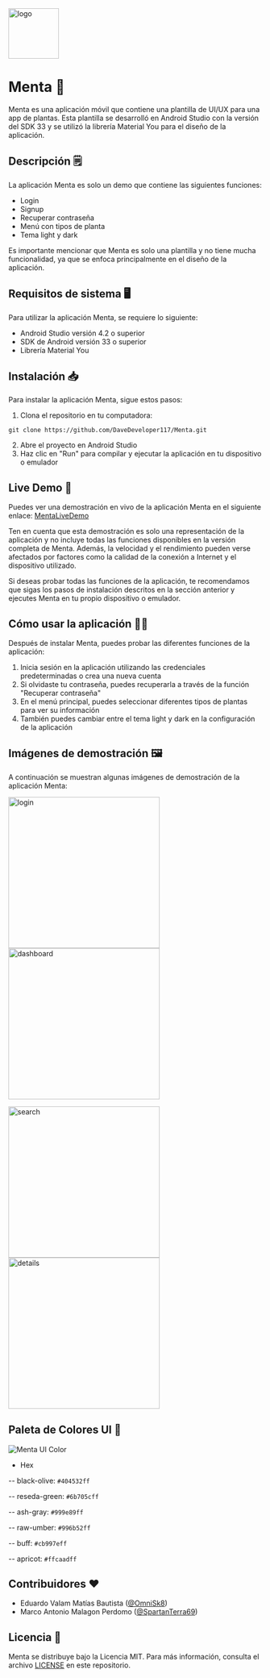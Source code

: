 
<img src="https://user-images.githubusercontent.com/64762472/233758839-249a4c43-1e92-4132-8709-0938b0a76cc5.png" alt="logo" width="100"> 

# Menta 🥬


Menta es una aplicación móvil que contiene una plantilla de UI/UX para una app de plantas. Esta plantilla se desarrolló en Android Studio con la versión del SDK 33 y se utilizó la librería Material You para el diseño de la aplicación.

## Descripción 🗒️

La aplicación Menta es solo un demo que contiene las siguientes funciones:

-   Login
-   Signup
-   Recuperar contraseña
-   Menú con tipos de planta
-   Tema light y dark

Es importante mencionar que Menta es solo una plantilla y no tiene mucha funcionalidad, ya que se enfoca principalmente en el diseño de la aplicación.

## Requisitos de sistema 🖥️

Para utilizar la aplicación Menta, se requiere lo siguiente:

-   Android Studio versión 4.2 o superior
-   SDK de Android versión 33 o superior
-   Librería Material You

## Instalación 📥

Para instalar la aplicación Menta, sigue estos pasos:

1.  Clona el repositorio en tu computadora:

`git clone https://github.com/DaveDeveloper117/Menta.git`

2.  Abre el proyecto en Android Studio
3.  Haz clic en "Run" para compilar y ejecutar la aplicación en tu dispositivo o emulador

## Live Demo 📱

Puedes ver una demostración en vivo de la aplicación Menta en el siguiente enlace: [MentaLiveDemo](https://appetize.io/app/4haepqi7frvg2syjgtusayqc5m)

Ten en cuenta que esta demostración es solo una representación de la aplicación y no incluye todas las funciones disponibles en la versión completa de Menta. Además, la velocidad y el rendimiento pueden verse afectados por factores como la calidad de la conexión a Internet y el dispositivo utilizado.

Si deseas probar todas las funciones de la aplicación, te recomendamos que sigas los pasos de instalación descritos en la sección anterior y ejecutes Menta en tu propio dispositivo o emulador.

## Cómo usar la aplicación 🧑‍🏫

Después de instalar Menta, puedes probar las diferentes funciones de la aplicación:

1.  Inicia sesión en la aplicación utilizando las credenciales predeterminadas o crea una nueva cuenta
2.  Si olvidaste tu contraseña, puedes recuperarla a través de la función "Recuperar contraseña"
3.  En el menú principal, puedes seleccionar diferentes tipos de plantas para ver su información
4.  También puedes cambiar entre el tema light y dark en la configuración de la aplicación

## Imágenes de demostración 🖼️

A continuación se muestran algunas imágenes de demostración de la aplicación Menta:

<img src="assets/screen_1-min.png" alt="login" width="300"> <img src="assets/screen_2-min.png" alt="dashboard" width="300">

<img src="assets/screen_3-min.png" alt="search" width="300"> <img src="assets/screen_4-min.png" alt="details" width="300">

## Paleta de Colores UI 🎨

![Menta UI Color](https://user-images.githubusercontent.com/64762472/233757411-96629db1-53fc-4e6f-a118-358f7ed709f0.png)

- Hex

-- black-olive: <code>#404532ff</code>

-- reseda-green: <code>#6b705cff</code>

-- ash-gray: <code>#999e89ff</code>

-- raw-umber: <code>#996b52ff</code>

-- buff: <code>#cb997eff</code>

-- apricot: <code>#ffcaadff</code>

## Contribuidores ♥️

- Eduardo Valam Matías Bautista ([@OmniSk8](https://github.com/OmniSk8))
- Marco Antonio Malagon Perdomo ([@SpartanTerra69](https://github.com/SpartanTerra69))


## Licencia 🔑

Menta se distribuye bajo la Licencia MIT. Para más información, consulta el archivo [LICENSE](https://github.com/DaveDeveloper117/Menta/blob/master/LICENSE) en este repositorio.
